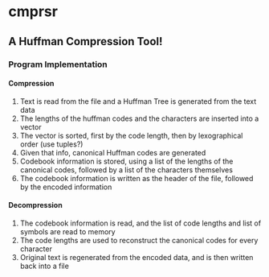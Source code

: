 # cmprsr
## A Huffman Compression Tool!

### Program Implementation
#### Compression
1. Text is read from the file and a Huffman Tree is generated from the text data
2. The lengths of the huffman codes and the characters are inserted into a vector
3. The vector is sorted, first by the code length, then by lexographical order (use tuples?)
4. Given that info, canonical Huffman codes are generated
5. Codebook information is stored, using a list of the lengths of the canonical codes, followed by a list of the characters themselves
6. The codebook information is written as the header of the file, followed by the encoded information

#### Decompression
1. The codebook information is read, and the list of code lengths and list of symbols are read to memory
2. The code lengths are used to reconstruct the canonical codes for every character
3. Original text is regenerated from the encoded data, and is then written back into a file
